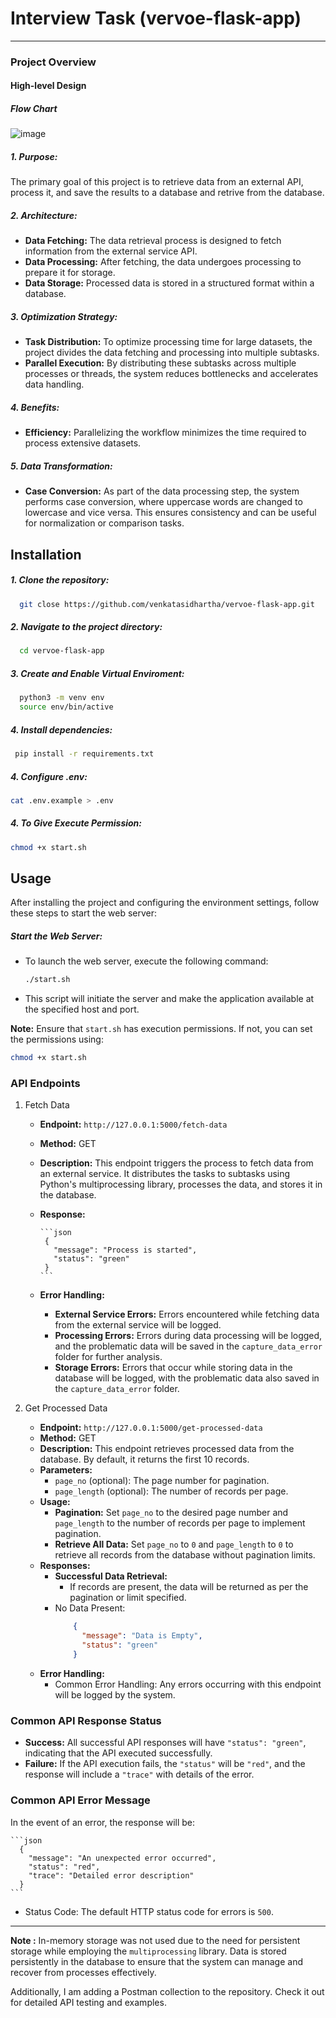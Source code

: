 # Interview Task (vervoe-flask-app)
---

### Project Overview

#### High-level Design
##### Flow Chart


![image](https://github.com/user-attachments/assets/80f17c09-14b7-4d1b-a9b8-0a0d6e1707be)



##### 1. Purpose:
  The primary goal of this project is to retrieve data from an external API, process it, and save the results to a database and retrive from the database.

##### 2. Architecture:
  - **Data Fetching:** The data retrieval process is designed to fetch information from the external service API.
  - **Data Processing:** After fetching, the data undergoes processing to prepare it for storage.
  - **Data Storage:** Processed data is stored in a structured format within a database.

##### 3. Optimization Strategy:
  - **Task Distribution:** To optimize processing time for large datasets, the project divides the data fetching and processing into multiple subtasks.
  - **Parallel Execution:** By distributing these subtasks across multiple processes or threads, the system reduces bottlenecks and accelerates data handling.

##### 4. Benefits:
  - **Efficiency:** Parallelizing the workflow minimizes the time required to process extensive datasets.

##### 5. Data Transformation:
  - **Case Conversion:** As part of the data processing step, the system performs case conversion, where uppercase words are changed to lowercase and vice versa. This ensures consistency and can be useful for normalization or comparison tasks.


## Installation

##### 1. Clone the repository:

  ```bash
    git close https://github.com/venkatasidhartha/vervoe-flask-app.git
  ```

##### 2. Navigate to the project directory:

  ```bash
    cd vervoe-flask-app
  ```

##### 3. Create and Enable Virtual Enviroment:

  ```bash
    python3 -m venv env
    source env/bin/active
  ```

##### 4. Install dependencies:

   ```bash
    pip install -r requirements.txt
  ```

##### 4. Configure .env:

  ```bash 
  cat .env.example > .env
```

##### 4. To Give Execute Permission:

  ```bash 
  chmod +x start.sh
```

## Usage
After installing the project and configuring the environment settings, follow these steps to start the web server:

##### Start the Web Server:
  - To launch the web server, execute the following command:
    ```bash
    ./start.sh
    ```
  - This script will initiate the server and make the application available at the specified host and port.

**Note:** Ensure that `start.sh` has execution permissions. If not, you can set the permissions using:
  ```bash 
  chmod +x start.sh
```

### API Endpoints

  1. Fetch Data
     -   **Endpoint:** `http://127.0.0.1:5000/fetch-data`
     -   **Method:** GET
     -   **Description:** This endpoint triggers the process to fetch data from an external service. It distributes the tasks to subtasks using Python's multiprocessing library, processes the data, and stores it in the database.
     -   **Response:**
     
             ```json
              {
                "message": "Process is started",
                "status": "green"
              }
             ```
      - **Error Handling:**
          - **External Service Errors:** Errors encountered while fetching data from the external service will be logged.
          - **Processing Errors:** Errors during data processing will be logged, and the problematic data will be saved in the `capture_data_error` folder for further analysis.
          - **Storage Errors:** Errors that occur while storing data in the database will be logged, with the problematic data also saved in the `capture_data_error` folder.

  2. Get Processed Data
      - **Endpoint:** `http://127.0.0.1:5000/get-processed-data`
      - **Method:** GET
      - **Description:** This endpoint retrieves processed data from the database. By default, it returns the first 10 records.
      - **Parameters:**
          - `page_no` (optional): The page number for pagination.
          - `page_length` (optional): The number of records per page.
      - **Usage:**
          - **Pagination:** Set `page_no` to the desired page number and `page_length` to the number of records per page to implement pagination.
          - **Retrieve All Data:** Set `page_no` to `0` and `page_length` to `0` to retrieve all records from the database without pagination limits.
      - **Responses:**
          - **Successful Data Retrieval:**
              - If records are present, the data will be returned as per the pagination or limit specified.
          - No Data Present:
              ```json
                  {
                    "message": "Data is Empty",
                    "status": "green"
                  }
              ```
      - **Error Handling:**
          - Common Error Handling: Any errors occurring with this endpoint will be logged by the system.

### Common API Response Status
  - **Success:** All successful API responses will have `"status": "green"`, indicating that the API executed successfully.
  - **Failure:** If the API execution fails, the `"status"` will be `"red"`, and the response will include a `"trace"` with details of the error.

### Common API Error Message
  In the event of an error, the response will be:

    ```json
      {
        "message": "An unexpected error occurred",
        "status": "red",
        "trace": "Detailed error description"
      }
    ```
  - Status Code: The default HTTP status code for errors is `500`.
---

**Note :** In-memory storage was not used due to the need for persistent storage while employing the `multiprocessing` library. Data is stored persistently in the database to ensure that the system can manage and recover from processes effectively.

Additionally, I am adding a Postman collection to the repository. Check it out for detailed API testing and examples.
        

      




